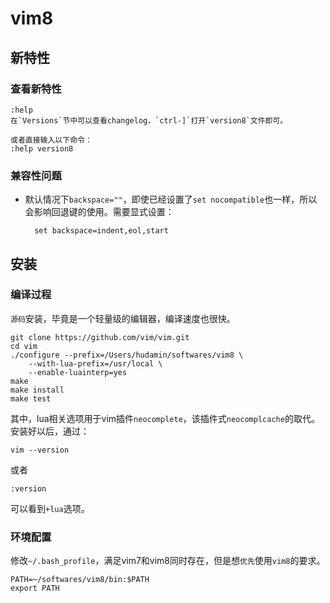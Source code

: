 # vim8


## 新特性


### 查看新特性

    :help
    在`Versions`节中可以查看changelog，`ctrl-]`打开`version8`文件即可。

    或者直接输入以下命令：
    :help version8



### 兼容性问题

* 默认情况下`backspace=""`，即使已经设置了`set nocompatible`也一样，所以会影响回退键的使用。需要显式设置：

        set backspace=indent,eol,start







## 安装


### 编译过程

`源码`安装，毕竟是一个轻量级的编辑器，编译速度也很快。

    git clone https://github.com/vim/vim.git
    cd vim
    ./configure --prefix=/Users/hudamin/softwares/vim8 \
        --with-lua-prefix=/usr/local \
        --enable-luainterp=yes
    make
    make install
    make test

其中，lua相关选项用于vim插件`neocomplete`，该插件式`neocomplcache`的取代。安装好以后，通过：

    vim --version

或者

    :version

可以看到`+lua`选项。


### 环境配置

修改`~/.bash_profile`，满足vim7和vim8同时存在，但是想`优先`使用`vim8`的要求。

    PATH=~/softwares/vim8/bin:$PATH
    export PATH

